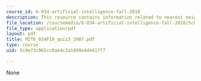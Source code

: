 ```yaml
---
course_id: 6-034-artificial-intelligence-fall-2010
description: This resource contains information related to nearest neighbors.
file_location: /coursemedia/6-034-artificial-intelligence-fall-2010/5c0e73c065cc8ae4c2a1899e4d4417f7_MIT6_034F10_quiz3_2007.pdf
file_type: application/pdf
layout: pdf
title: MIT6_034F10_quiz3_2007.pdf
type: course
uid: 5c0e73c065cc8ae4c2a1899e4d4417f7

---
```

None